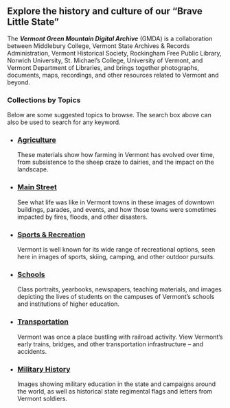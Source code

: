 ## Explore the history and culture of our “Brave Little State”

The **_Vermont Green Mountain Digital Archive_** (GMDA) is a collaboration between Middlebury College, Vermont State Archives & Records Administration, Vermont Historical Society, Rockingham Free Public Library, Norwich University, St. Michael’s College, University of Vermont, and Vermont Department of Libraries, and brings together photographs, documents, maps, recordings, and other resources related to Vermont and beyond.

### Collections by Topics

Below are some suggested topics to browse. The search box above can also be used to search for any keyword.

- ### [Agriculture](/search?q=agriculture)

  These materials show how farming in Vermont has evolved over time, from subsistence to the sheep craze to dairies, and the impact on the landscape.

- ### [Main Street](/search?q=%22main+street%22)

  See what life was like in Vermont towns in these images of downtown buildings, parades, and events, and how those towns were sometimes impacted by fires, floods, and other disasters.

- ### [Sports & Recreation](/search?q=sports*+OR+recreation*)

  Vermont is well known for its wide range of recreational options, seen here in images of sports, skiing, camping, and other outdoor pursuits.

- ### [Schools](/search?q=schools)

  Class portraits, yearbooks, newspapers, teaching materials, and images depicting the lives of students on the campuses of Vermont’s schools and institutions of higher education.

- ### [Transportation](/search?q=transportation)

  Vermont was once a place bustling with railroad activity. View Vermont’s early trains, bridges, and other transportation infrastructure – and accidents.

- ### [Military History](/search?q=military)

  Images showing military education in the state and campaigns around the world, as well as historical state regimental flags and letters from Vermont soldiers.

